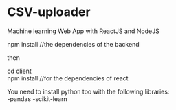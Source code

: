 # CSV-uploader
Machine learning Web App with ReactJS and NodeJS </br>


npm install //the dependencies of the backend </br>

then</br>

cd client </br>
npm install //for the dependencies of react


You need to install python too with the following libraries:</br>
-pandas
-scikit-learn
